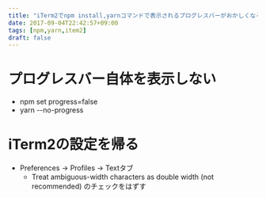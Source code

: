 ```yaml
---
title: "iTerm2でnpm install,yarnコマンドで表示されるプログレスバーがおかしくなる問題の対処方法"
date: 2017-09-04T22:42:57+09:00
tags: [npm,yarn,item2]
draft: false
---
```


# プログレスバー自体を表示しない

* npm set progress=false
* yarn --no-progress

# iTerm2の設定を帰る

* Preferences -> Profiles -> Textタブ
	*	Treat ambiguous-width characters as double width (not recommended) のチェックをはずす
